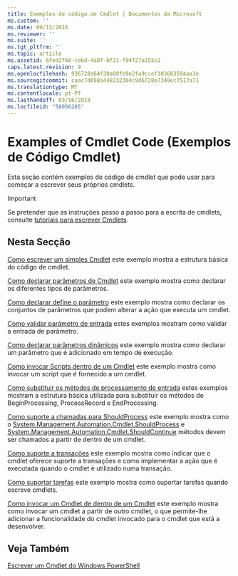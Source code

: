 ```yaml
---
title: Exemplos de código de Cmdlet | Documentos da Microsoft
ms.custom: ''
ms.date: 09/13/2016
ms.reviewer: ''
ms.suite: ''
ms.tgt_pltfrm: ''
ms.topic: article
ms.assetid: 6fed2f68-ce6d-4a8f-bf21-f94f27a155c2
caps.latest.revision: 9
ms.openlocfilehash: 936728d64f30a08fb9e2fa9ccef103683594aa3e
ms.sourcegitcommit: caac7d098a448232304c9d6728e7340ec7517a71
ms.translationtype: MT
ms.contentlocale: pt-PT
ms.lasthandoff: 03/16/2019
ms.locfileid: "58056265"
---
```

# <a name="examples-of-cmdlet-code"></a>Examples of Cmdlet Code (Exemplos de Código Cmdlet)

Esta seção contém exemplos de código de cmdlet que pode usar para começar a escrever seus próprios cmdlets.

> [!IMPORTANT]
> Se pretender que as instruções passo a passo para a escrita de cmdlets, consulte [tutoriais para escrever Cmdlets](./tutorials-for-writing-cmdlets.md).

## <a name="in-this-section"></a>Nesta Secção

[Como escrever um simples Cmdlet](./how-to-write-a-simple-cmdlet.md) este exemplo mostra a estrutura básica do código de cmdlet.

[Como declarar parâmetros de Cmdlet](./how-to-declare-cmdlet-parameters.md) este exemplo mostra como declarar os diferentes tipos de parâmetros.

[Como declarar define o parâmetro](./how-to-declare-parameter-sets.md) este exemplo mostra como declarar os conjuntos de parâmetros que podem alterar a ação que executa um cmdlet.

[Como validar parâmetro de entrada](./how-to-validate-parameter-input.md) estes exemplos mostram como validar a entrada de parâmetro.

[Como declarar parâmetros dinâmicos](./how-to-declare-dynamic-parameters.md) este exemplo mostra como declarar um parâmetro que é adicionado em tempo de execução.

[Como invocar Scripts dentro de um Cmdlet](./how-to-invoke-scripts-within-a-cmdlet.md) este exemplo mostra como invocar um script que é fornecido a um cmdlet.

[Como substituir os métodos de processamento de entrada](./how-to-override-input-processing-methods.md) estes exemplos mostram a estrutura básica utilizada para substituir os métodos de BeginProcessing, ProcessRecord e EndProcessing.

[Como suporte a chamadas para ShouldProcess](./how-to-request-confirmations.md) este exemplo mostra como o [System.Management.Automation.Cmdlet.ShouldProcess](/dotnet/api/System.Management.Automation.Cmdlet.ShouldProcess) e [System.Management.Automation.Cmdlet.ShouldContinue](/dotnet/api/System.Management.Automation.Cmdlet.ShouldContinue) métodos devem ser chamados a partir de dentro de um cmdlet.

[Como suporte a transações](./how-to-support-transactions.md) este exemplo mostra como indicar que o cmdlet oferece suporte a transações e como implementar a ação que é executada quando o cmdlet é utilizado numa transação.

[Como suportar tarefas](./how-to-support-jobs.md) este exemplo mostra como suportar tarefas quando escreve cmdlets.

[Como invocar um Cmdlet de dentro de um Cmdlet](./how-to-invoke-a-cmdlet-from-within-a-cmdlet.md) este exemplo mostra como invocar um cmdlet a partir de outro cmdlet, o que permite-lhe adicionar a funcionalidade do cmdlet invocado para o cmdlet que está a desenvolver.

## <a name="see-also"></a>Veja Também

[Escrever um Cmdlet do Windows PowerShell](./writing-a-windows-powershell-cmdlet.md)

